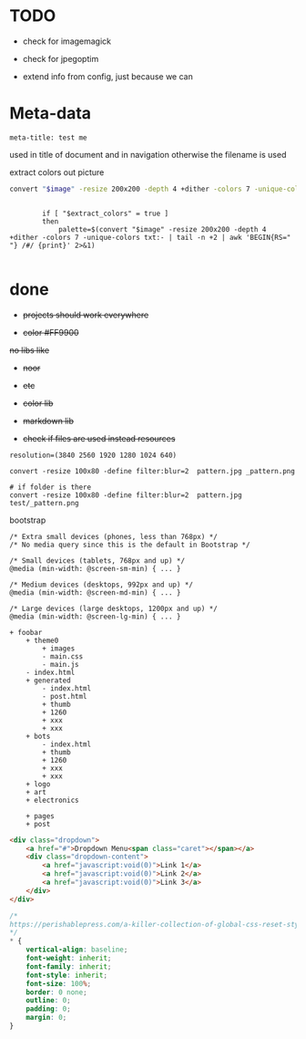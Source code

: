 # TODO





- check for imagemagick
- check for jpegoptim


- extend info from config, just because we can





# Meta-data


```
meta-title: test me
```

used in title of document and in navigation
otherwise the filename is used











extract colors out picture

```bash
convert "$image" -resize 200x200 -depth 4 +dither -colors 7 -unique-colors txt
```



```

		if [ "$extract_colors" = true ]
		then
			palette=$(convert "$image" -resize 200x200 -depth 4 +dither -colors 7 -unique-colors txt:- | tail -n +2 | awk 'BEGIN{RS=" "} /#/ {print}' 2>&1)


```

# done


- ~~projects should work everywhere~~

- ~~color #FF9900~~

~~no libs like~~

- ~~noor~~
- ~~etc~~


- ~~color lib~~
- ~~markdown lib~~


- ~~check if files are used instead resources~~


```
resolution=(3840 2560 1920 1280 1024 640)
```


```
convert -resize 100x80 -define filter:blur=2  pattern.jpg _pattern.png
```

```
# if folder is there
convert -resize 100x80 -define filter:blur=2  pattern.jpg test/_pattern.png
```



bootstrap
```
/* Extra small devices (phones, less than 768px) */
/* No media query since this is the default in Bootstrap */

/* Small devices (tablets, 768px and up) */
@media (min-width: @screen-sm-min) { ... }

/* Medium devices (desktops, 992px and up) */
@media (min-width: @screen-md-min) { ... }

/* Large devices (large desktops, 1200px and up) */
@media (min-width: @screen-lg-min) { ... }
```



```
+ foobar
	+ theme0
		+ images
		- main.css
		- main.js
	- index.html
	+ generated
		- index.html
		- post.html
		+ thumb
		+ 1260
		+ xxx
		+ xxx
	+ bots
		- index.html
		+ thumb
		+ 1260
		+ xxx
		+ xxx
	+ logo
	+ art
	+ electronics

	+ pages
	+ post
```



```html
<div class="dropdown">
	<a href="#">Dropdown Menu<span class="caret"></span></a>
	<div class="dropdown-content">
		<a href="javascript:void(0)">Link 1</a>
		<a href="javascript:void(0)">Link 2</a>
		<a href="javascript:void(0)">Link 3</a>
	</div>
</div>
```



```css
/*
https://perishablepress.com/a-killer-collection-of-global-css-reset-styles/
*/
* {
	vertical-align: baseline;
	font-weight: inherit;
	font-family: inherit;
	font-style: inherit;
	font-size: 100%;
	border: 0 none;
	outline: 0;
	padding: 0;
	margin: 0;
}
```